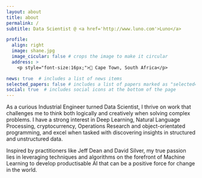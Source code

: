 ```yaml
---
layout: about
title: about
permalink: /
subtitle: Data Scientist @ <a href='http://www.luno.com'>Luno</a>

profile:
  align: right
  image: shane.jpg
  image_cicular: false # crops the image to make it circular
  address: >
    <p style="font-size:16px;">📍 Cape Town, South Africa</p>

news: true  # includes a list of news items
selected_papers: false # includes a list of papers marked as "selected={true}"
social: true  # includes social icons at the bottom of the page
---
```


As a curious Industrial Engineer turned Data Scientist, I thrive on work that challenges me to think both logically and creatively when solving complex problems. I have a strong interest in Deep Learning, Natural Language Processing, cryptocurrency, Operations Research and object-orientated programming, and excel when tasked with discovering insights in structured and unstructured data.

Inspired by practitioners like Jeff Dean and David Silver, my true passion lies in leveraging techniques and algorithms on the forefront of Machine Learning to develop productisable AI that can be a positive force for change in the world.
